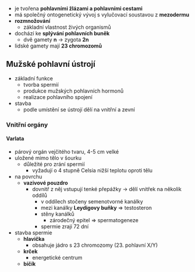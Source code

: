 - je tvořena **pohlavními žlázami a pohlavními cestami**
- má společný ontogenetický vývoj s vylučovací soustavou z **mezodermu**
- **rozmnožování**
	- základní vlastnost živých organismů
- dochází ke **splývání pohlavních buněk**
	- dvě gamety **n** → zygota **2n**
- lidské gamety mají **23 chromozomů**

## Mužské pohlavní ústrojí
- základní funkce
	- tvorba spermií
	- produkce mužských pohlavních hormonů
	- realizace pohlavního spojení
- stavba
	- podle umístění se ústrojí dělí na vnitřní a zevní

### Vnitřní orgány
#### Varlata
- párový orgán vejčitého tvaru, 4-5 cm velké
- uložené mimo tělo v šourku
	- důležité pro zrání spermií
		- vyžadují o 4 stupně Celsia nižší teplotu oproti tělu
- na povrchu
	- **vazivové pouzdro**
		- dovnitř z něj vstupují tenké přepážky → dělí vnitřek na několik oddílů
			- v oddílech stočeny semenotvorné kanálky
			-  mezi kanálky **Leydigovy buňky** ⇒ testosteron
			- stěny kanálků
				- zárodečný epitel ⇒ spermatogeneze
			- spermie zrají 72 dní
- stavba spermie
	- **hlavička**
		- obsahuje jádro s 23 chromozomy (23. pohlavní X/Y)
	- **krček**
		- energetické centrum
	- **bičík**